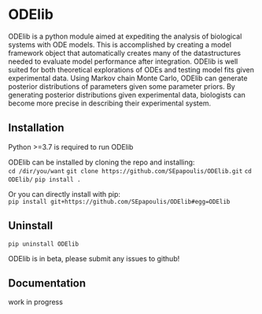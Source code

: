 ODElib
=======
ODElib is a python module aimed at expediting the analysis of biological systems with ODE models. This is accomplished by creating a model framework object that automatically creates many of the datastructures needed to evaluate model performance after integration. ODElib is well suited for both theoretical explorations of ODEs and testing model fits given experimental data. Using Markov chain Monte Carlo, ODElib can generate posterior distributions of parameters given some parameter priors. By generating posterior distributions given experimental data, biologists can become more precise in describing their experimental system.  




## Installation  
Python >=3.7 is required to run ODElib  

ODElib can be installed by cloning the repo and installing:  
`cd /dir/you/want`
`git clone https://github.com/SEpapoulis/ODElib.git`
`cd ODElib/`
`pip install .`

Or you can directly install with pip:  
`pip install git+https://github.com/SEpapoulis/ODElib#egg=ODElib`  

## Uninstall
`pip uninstall ODElib`

ODElib is in beta, please submit any issues to github!  

## Documentation  
work in progress

